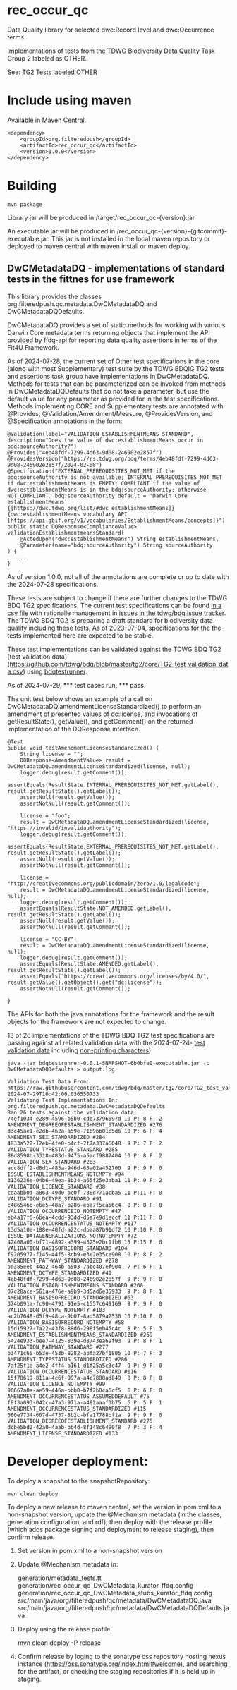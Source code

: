 # rec_occur_qc
Data Quality library for selected dwc:Record level and dwc:Occurrence terms.

Implementations of tests from the TDWG Biodiversity Data Quality Task Group 2 labeled as OTHER. 

See: [TG2 Tests labeled OTHER](https://github.com/tdwg/bdq/issues?q=is%3Aopen+label%3AOTHER+NOT+measure)


# Include using maven

Available in Maven Central.

    <dependency>
        <groupId>org.filteredpush</groupId>
        <artifactId>rec_occur_qc</artifactId>
        <version>1.0.0</version>
    </dependency>

# Building

    mvn package

Library jar will be produced in /target/rec_occur_qc-{version}.jar

An executable jar will be produced in /rec_occur_qc-{version}-{gitcommit}-executable.jar.  This jar is not installed in the local maven repository or deployed to maven central with maven install or maven deploy.


## DwCMetadataDQ - implementations of standard tests in the fittnes for use framework

This library provides the classes org.filteredpush.qc.metadata.DwCMetadataDQ and DwCMetadataDQDefaults.

DwCMetadataDQ provides a set of static methods for working with various Darwin Core metadata terms returning objects that implement the API provided by ffdq-api for reporting data quality assertions in terms of the Fit4U Framework. 

As of 2024-07-28, the current set of Other test specifications in the core (along with most Supplementary) test suite by the TDWG BDQIG TG2 tests and assertions task group have implementations in DwCMetadataDQ.  Methods for tests that can be parameterized can be invoked from methods in DwCMetadataDQDefaults that do not take a parameter, but use the default value for any parameter as provided for in the test specifications.   Methods implementing CORE and Supplementary tests are annotated with @Provides, @Validation/Amendment/Measure, @ProvidesVersion, and @Specification annotations in the form:   

    @Validation(label="VALIDATION_ESTABLISHMENTMEANS_STANDARD", description="Does the value of dwc:establishmentMeans occur in bdq:sourceAuthority?")
    @Provides("4eb48fdf-7299-4d63-9d08-246902e2857f")
    @ProvidesVersion("https://rs.tdwg.org/bdq/terms/4eb48fdf-7299-4d63-9d08-246902e2857f/2024-02-08")
    @Specification("EXTERNAL_PREREQUISITES_NOT_MET if the bdq:sourceAuthority is not available; INTERNAL_PREREQUISITES_NOT_MET if dwc:establishmentMeans is EMPTY; COMPLIANT if the value of dwc:establishmentMeans is in the bdq:sourceAuthority; otherwise NOT_COMPLIANT. bdq:sourceAuthority default = 'Darwin Core establishmentMeans' {[https://dwc.tdwg.org/list/#dwc_establishmentMeans]} {dwc:establishmentMeans vocabulary API [https://api.gbif.org/v1/vocabularies/EstablishmentMeans/concepts]}")
    public static DQResponse<ComplianceValue> validationEstablishmentmeansStandard(
        @ActedUpon("dwc:establishmentMeans") String establishmentMeans,
        @Parameter(name="bdq:sourceAuthority") String sourceAuthority
    ) {
       ...
    } 

As of version 1.0.0, not all of the annotations are complete or up to date with the 2024-07-28 specifications.

These tests are subject to change if there are further changes to the TDWG BDQ TG2 specifications.   The current test specifications can be found [in a csv file](https://github.com/tdwg/bdq/blob/master/tg2/core/TG2_tests.csv) with rationalle management in [issues in the tdwg/bdq issue tracker](https://github.com/tdwg/bdq/labels/TIME).  The TDWG BDQ TG2 is preparing a draft standard for biodiversity data quality including these tests.  As of 2023-07-04, specifications for the the tests implemented here are expected to be stable.  

These test implementations can be validated against the TDWG BDQ TG2 [test validation data] (https://github.com/tdwg/bdq/blob/master/tg2/core/TG2_test_validation_data.csv) using [bdqtestrunner](https://github.com/FilteredPush/bdqtestrunner). 

 As of 2024-07-29, *** test cases run, *** pass.

The unit test below shows an example of a call on DwCMetadataDQ.amendmentLicenseStandardized() to perform an amendment of presented values of dc:license, and invocations of getResultState(), getValue(), and getComment() on the returned implementation of the DQResponse interface.

	@Test
	public void testAmendmentLicenseStandardized() {
		String license = "";
		DQResponse<AmendmentValue> result = DwCMetadataDQ.amendmentLicenseStandardized(license, null);
		logger.debug(result.getComment());
		assertEquals(ResultState.INTERNAL_PREREQUISITES_NOT_MET.getLabel(), result.getResultState().getLabel());
		assertNull(result.getValue());
		assertNotNull(result.getComment());
		
		license = "foo";
		result = DwCMetadataDQ.amendmentLicenseStandardized(license, "https://invalid/invalidauthority");
		logger.debug(result.getComment());
		assertEquals(ResultState.EXTERNAL_PREREQUISITES_NOT_MET.getLabel(), result.getResultState().getLabel());
		assertNull(result.getValue());
		assertNotNull(result.getComment());
		
		license = "http://creativecommons.org/publicdomain/zero/1.0/legalcode";
		result = DwCMetadataDQ.amendmentLicenseStandardized(license, null);
		logger.debug(result.getComment());
		assertEquals(ResultState.NOT_AMENDED.getLabel(), result.getResultState().getLabel());
		assertNull(result.getValue());
		assertNotNull(result.getComment());
		
		license = "CC-BY";
		result = DwCMetadataDQ.amendmentLicenseStandardized(license, null);
		logger.debug(result.getComment());
		assertEquals(ResultState.AMENDED.getLabel(), result.getResultState().getLabel());
		assertEquals("https://creativecommons.org/licenses/by/4.0/", result.getValue().getObject().get("dc:license"));
		assertNotNull(result.getComment());
		
	}
    
The APIs for both the java annotations for the framework and the result objects for the framework are not expected to change.    

13 of 26 implementations of the TDWG BDQ TG2 test specifications are passing against all related validation data with the 2024-07-24- [test validation data](https://github.com/tdwg/bdq/tree/master/tg2/core/TG2_test_validation_data.csv) including [non-printing characters](https://github.com/tdwg/bdq/tree/master/tg2/core/TG2_test_validation_data_nonprintingchars.csv)). 

	java -jar bdqtestrunner-0.0.1-SNAPSHOT-6b0bfe0-executable.jar -c DwCMetadataDQDefaults > output.log

	Validation Test Data From: https://raw.githubusercontent.com/tdwg/bdq/master/tg2/core/TG2_test_validation_data.csv
	2024-07-29T10:42:00.036550733
	Validating Test Implementations In:
	org.filteredpush.qc.metadata.DwCMetadataDQDefaults
	Ran 26 tests against the validation data.
	74ef1034-e289-4596-b5b0-cde73796697d 10 P: 8 F: 2 AMENDMENT_DEGREEOFESTABLISHMENT_STANDARDIZED #276
	33c45ae1-e2db-462a-a59e-7169bb01c5d6 10 P: 6 F: 4 AMENDMENT_SEX_STANDARDIZED #284
	4833a522-12eb-4fe0-b4cf-7f7a337a6048  9 P: 7 F: 2 VALIDATION_TYPESTATUS_STANDARD #285
	88d8598b-3318-483d-9475-a5acf9887404 10 P: 8 F: 2 VALIDATION_SEX_STANDARD #283
	acc8dff2-d8d1-483a-946d-65a02a452700  9 P: 9 F: 0 ISSUE_ESTABLISHMENTMEANS_NOTEMPTY #94
	3136236e-04b6-49ea-8b34-a65f25e3aba1 11 P: 9 F: 2 VALIDATION_LICENCE_STANDARD #38
	cdaabb0d-a863-49d0-bc0f-738d771acba5 11 P:11 F: 0 VALIDATION_DCTYPE_STANDARD #91
	c486546c-e6e5-48a7-b286-eba7f5ca56c4  8 P: 8 F: 0 VALIDATION_OCCURRENCEID_NOTEMPTY #47
	eb4a17f6-6bea-4cdd-93dd-d5a7e9d1eccf 11 P:11 F: 0 VALIDATION_OCCURRENCESTATUS_NOTEMPTY #117
	13d5a10e-188e-40fd-a22c-dbaa87b91df2 10 P:10 F: 0 ISSUE_DATAGENERALIZATIONS_NOTNOTEMPTY #72
	42408a00-bf71-4892-a399-4325e2bc1fb8 15 P:15 F: 0 VALIDATION_BASISOFRECORD_STANDARD #104
	f9205977-f145-44f5-8cb9-e3e2e35ce908 10 P: 8 F: 2 AMENDMENT_PATHWAY_STANDARDIZED #278
	bd385eeb-44a2-464b-a503-7abe407ef904  7 P: 6 F: 1 AMENDMENT_DCTYPE_STANDARDIZED #41
	4eb48fdf-7299-4d63-9d08-246902e2857f  9 P: 9 F: 0 VALIDATION_ESTABLISHMENTMEANS_STANDARD #268
	07c28ace-561a-476e-a9b9-3d5ad6e35933  9 P: 8 F: 1 AMENDMENT_BASISOFRECORD_STANDARDIZED #63
	374b091a-fc90-4791-91e5-c1557c649169  9 P: 9 F: 0 VALIDATION_DCTYPE_NOTEMPTY #103
	ac2b7648-d5f9-48ca-9b07-8ad5879a2536 10 P:10 F: 0 VALIDATION_BASISOFRECORD_NOTEMPTY #58
	15d15927-7a22-43f8-88d6-298f5eb45c4c  8 P: 5 F: 3 AMENDMENT_ESTABLISHMENTMEANS_STANDARDIZED #269
	5424e933-bee7-4125-839e-d8743ea69f93  9 P: 8 F: 1 VALIDATION_PATHWAY_STANDARD #277
	b3471c65-b53e-453b-8282-abfa27bf1805 10 P: 7 F: 3 AMENDMENT_TYPESTATUS_STANDARDIZED #286
	7af25f1e-a4e2-4ff4-b161-d1f25a5c3e47  9 P: 9 F: 0 VALIDATION_OCCURRENCESTATUS_STANDARD #116
	15f78619-811a-4c6f-997a-a4c7888ad849  8 P: 8 F: 0 VALIDATION_LICENCE_NOTEMPTY #99
	96667a0a-ae59-446a-bbb0-b7f2b0ca6cf5  6 P: 6 F: 0 AMENDMENT_OCCURRENCESTATUS_ASSUMEDDEFAULT #75
	f8f3a093-042c-47a3-971a-a482aaaf3b75  6 P: 5 F: 1 AMENDMENT_OCCURRENCESTATUS_STANDARDIZED #115
	060e7734-607d-4737-8b2c-bfa17788bf1a  9 P: 9 F: 0 VALIDATION_DEGREEOFESTABLISHMENT_STANDARD #275
	dcbe5bd2-42a0-4aab-bb4d-8f148c6490f8  7 P: 3 F: 4 AMENDMENT_LICENSE_STANDARDIZED #133


# Developer deployment: 

To deploy a snapshot to the snapshotRepository: 

    mvn clean deploy

To deploy a new release to maven central, set the version in pom.xml to a non-snapshot version, update the @Mechanism metadata (in the classes, generation configuration, and rdf), then deploy with the release profile (which adds package signing and deployment to release staging), then confirm release.

1. Set version in pom.xml to a non-snapshot version

2. Update @Mechanism metadata in: 

	generation/metadata_tests.tt
	generation/rec_occur_qc_DwCMetadata_kurator_ffdq.config  
	generation/rec_occur_qc_DwCMetadata_stubs_kurator_ffdq.config
	src/main/java/org/filteredpush/qc/metadata/DwCMetadataDQ.java
	src/main/java/org/filteredpush/qc/metadata/DwCMetadataDQDefaults.java 

3. Deploy using the release profile.

    mvn clean deploy -P release

4. Confirm release by loging to the sonatype oss repository hosting nexus instance (https://oss.sonatype.org/index.html#welcome), and searching for the artifact, or checking the staging repositories if it is held up in staging.

